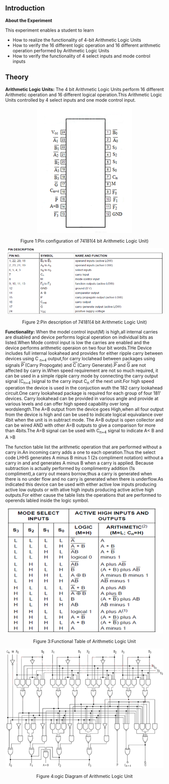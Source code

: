 ## Introduction

**About the Experiment**

This experiment enables a student to learn

- How to realize the functionality of 4-bit Arithmetic Logic Units
- How to verify the 16 different logic operation and 16 different arithmetic operation performed by Arithmetic Logic Units
- How to verify the functionality of 4 select inputs and mode control inputs

## Theory

**Arithmetic Logic Units:** The 4 bit Arithmetic Logic Units perform 16 different Arithmetic operation and 16 different logical operation.This Arithmetic Logic Units controlled by 4 select inputs and one mode control input.
				
<div align="center">
<img src="images/pin_configuration_1f3.png" style="width:300px;height:400px"/>
	<p>Figure 1:Pin configuration of 74181(4 bit Arithmetic Logic Unit)</p>
					</div>		
<div align="center">
<img src="images/pindesc.png" />
<p>Figure 2:Pin description of 74181(4 bit Arithmetic Logic Unit)</p>
</div> 
       
                
 **Functionality:** When the model control input(M) is high,all internal carries are disabled and device performs logical operation on individual bits as listed.When Mode control input is low the carries are enabled and the device performs arithmetic operaion on two four bit words.THe Device includes full internal lookahead and provides for either ripple carry between devices using C <sub>n+4</sub>   output,for carry loclahead between packages using signals <span style="text-decoration:overline;">P </style></span>(Carry Propogate) and <span style="text-decoration:overline;">C </style></span> (Carry Generate).<span style="text-decoration:overline;">P </style></span> and <span style="text-decoration:overline;">G</style></span> are not affected by carry in.When speed requirement are not so much required, it can be used in a simple ripple carry mode by connecting the carry output signal (C<sub>n+4</sub> )signal to the carry input C<sub>n</sub> of the next unit.For high speed operation the device is used in the conjuction wuth the 182 carry lookahead circuit.One carry lookahead package is required for each group of four 181' devices. Carry lookahead can be provided in various angle and provide at various levels and can offer high speed capability over long wordslength.The A=B output from the device goes High,when all four output from the device is high and can be used to indicate logical equivalance over 4bit when the unit is in subtract mode. The A=B output is open collector and can be wired AND with other A=B outputs to give a comparison for more than 4bits.The A=B signal can be used with C<sub>n+4</sub> signal to indicate A< B and A >B  
                
The function table list the arithmetic operation that are performed without a carry in.An incoming carry adds a one to each operation.Thus the select code LHHS generates A minus B minus 1 (2s compliment notation) without a carry in and and generates A minus B when a carry is applied. Because subtraction is actually performed by complimentry addition (1s compliment),a carry out means borrow;thus a carry is generated when there is no under flow and no carry is generated when there is underflow.As indicated this device can be used with either active low inputs producing active low outputs or with ative high inputs producing active active high outputs.For either cause the table lists the operations that are performed to operends labled inside the logic symbol.






<div align="center"> 

<img src="images/functionaltable.png" style="width:500px;height:400px" />

<p>Figure 3:Functional Table of Arithmetic Logic Unit</p>

</div>


<div align="center"> 

<img src="images/ALU.png" />

<p>Figure 4:ogic Diagram of Arithmetic Logic Unit</p>

</div>                            